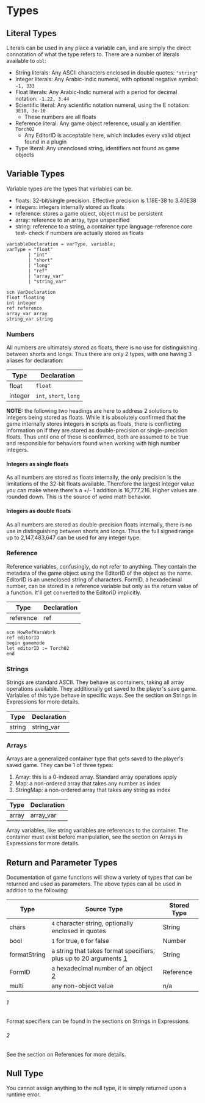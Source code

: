 # Types
## Literal Types
Literals can be used in any place a variable can, and are simply the direct connotation of what
the type refers to. There are a number of literals available to `obl`:

- String literals: Any ASCII characters enclosed in double quotes: `"string"`
- Integer literals: Any Arabic-Indic numeral, with optional negative symbol: `-1, 333`
- Float literals: Any Arabic-Indic numeral with a period for decimal notation: `-1.22, 3.44`
- Scientific literal: Any scientific notation numeral, using the E notation: `3E10, 3e-10`
    - These numbers are all floats
- Reference literal: Any game object reference, usually an identifier: `Torch02`
    - Any EditorID is acceptable here, which includes every valid object found in a plugin
- Type literal: Any unenclosed string, identifiers not found as game objects

## Variable Types
Variable types are the types that variables can be.
- floats: 32-bit/single precision. Effective precision is 1.18E-38 to 3.40E38
- integers: integers internally stored as floats
- reference: stores a game object, object must be persistent
- array: reference to an array, type unspecified
- string: reference to a string, a container type
language-reference core test- check if numbers are actually stored as floats

```ebnf
variableDeclaration = varType, variable;
varType = "float"
        | "int"
        | "short"
        | "long"
        | "ref"
        | "array_var"
        | "string_var"
```

```obse
scn VarDeclaration
float floating
int integer
ref reference
array_var array
string_var string
```

### Numbers
All numbers are ultimately stored as floats, there is no use for distinguishing between shorts
and longs. Thus there are only 2 types, with one having 3 aliases for declaration:

|Type | Declaration|
|-|-|
|float | `float`|
|integer | `int`, `short`, `long`|

**NOTE:** the following two headings are here to address 2 solutions to integers being stored as
floats. While it is absolutely confirmed that the game internally stores integers in scripts
as floats, there is conflicting information on if they are stored as double-precision or
single-precision floats. Thus until one of these is confirmed, both are assumed to be true and
responsible for behaviors found when working with high number integers.

#### Integers as single floats
As all numbers are stored as floats internally, the only precision is the limitations of the
32-bit floats available. Therefore the largest integer value you can make where there's a
+/- 1 addition is 16,777,216. Higher values are rounded down. This is the source of weird
math behavior.

#### Integers as double floats
As all numbers are stored as double-precision floats internally, there is no use in
distinguishing between shorts and longs. Thus the full signed range up to 2,147,483,647 can
be used for any integer type. 

### Reference
Reference variables, confusingly, do not refer to anything. They contain the metadata of the
game object using the EditorID of the object as the name. EditorID is an unenclosed string of
characters. FormID, a hexadecimal number, can be stored in a reference variable but only as
the return value of a function. It'll get converted to the EditorID implicitly.

|Type | Declaration|
|-|-|
|reference | ref|

```obse
scn HowRefVarsWork
ref editorID
begin gamemode
let editorID := Torch02
end
```

### Strings
Strings are standard ASCII. They behave as containers, taking all array operations available.
They additionally get saved to the player's save game. Variables of this type behave in
specific ways. See the section on Strings in Expressions for more details.

|Type | Declaration|
|-|-|
|string | string_var|

### Arrays
Arrays are a generalized container type that gets saved to the player's saved game. They can
be 1 of three types:

1. Array: this is a 0-indexed array. Standard array operations apply
2. Map: a non-ordered array that takes any number as index
3. StringMap: a non-ordered array that takes any string as index

|Type | Declaration|
|-|-|
|array | array_var|

Array variables, like string variables are references to the container. The container must
exist before manipulation, see the section on Arrays in Expressions for more details.

## Return and Parameter Types
Documentation of game functions will show a variety of types that can be returned and used as
parameters. The above types can all be used in addition to the following:

|Type | Source Type | Stored Type|
|-|-|-|
|chars | `4` character string, optionally enclosed in quotes | String|
|bool | `1` for true, `0` for false | Number|
|formatString | a string that takes format specifiers, plus up to 20 arguments [1](#1) | String|
|FormID | a hexadecimal number of an object [2](#2) | Reference|
|multi | any non-object value | n/a|

###### 1
Format specifiers can be found in the sections on Strings in Expressions.

###### 2
See the section on References for more details.

## Null Type
You cannot assign anything to the null type, it is simply returned upon a runtime error.

